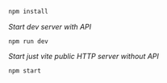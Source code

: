 ```bash
npm install
```

*Start dev server with API*
```dev
npm run dev
```

*Start just vite public HTTP server without API*
```dev
npm start
```
